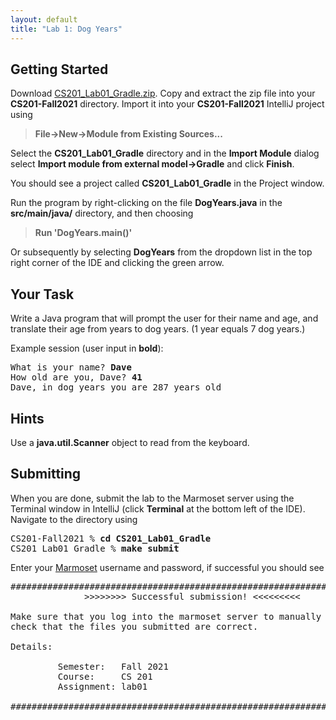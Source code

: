 ```yaml
---
layout: default
title: "Lab 1: Dog Years"
---
```


## Getting Started

Download [CS201\_Lab01\_Gradle.zip](CS201_Lab01_Gradle.zip). Copy and extract the zip file into your **CS201-Fall2021** directory. Import it into your **CS201-Fall2021** IntelliJ project using

> **File&rarr;New&rarr;Module from Existing Sources...**

Select the **CS201\_Lab01\_Gradle** directory and in the **Import Module** dialog select **Import module from external model&rarr;Gradle** and click **Finish**.

You should see a project called **CS201\_Lab01\_Gradle** in the Project window.

Run the program by right-clicking on the file **DogYears.java** in the **src/main/java/** directory, and then choosing

> **Run 'DogYears.main()'**

Or subsequently by selecting **DogYears** from the dropdown list in the top right corner of the IDE and clicking the green arrow.

## Your Task

Write a Java program that will prompt the user for their name and age, and translate their age from years to dog years. (1 year equals 7 dog years.)

Example session (user input in **bold**):

<pre>
What is your name? <b>Dave</b>
How old are you, Dave? <b>41</b>
Dave, in dog years you are 287 years old
</pre>

## Hints

Use a **java.util.Scanner** object to read from the keyboard.

## Submitting

When you are done, submit the lab to the Marmoset server using the Terminal window in IntelliJ (click **Terminal** at the bottom left of the IDE). Navigate to the directory using

<pre>
CS201-Fall2021 % <b>cd CS201_Lab01_Gradle</b>
CS201_Lab01_Gradle % <b>make submit</b>
</pre>

Enter your [Marmoset](https://cs.ycp.edu/marmoset) username and password, if successful you should see

<pre>
######################################################################
              >>>>>>>> Successful submission! <<<<<<<<<

Make sure that you log into the marmoset server to manually
check that the files you submitted are correct.

Details:

         Semester:   Fall 2021
         Course:     CS 201
         Assignment: lab01

######################################################################
</pre>
